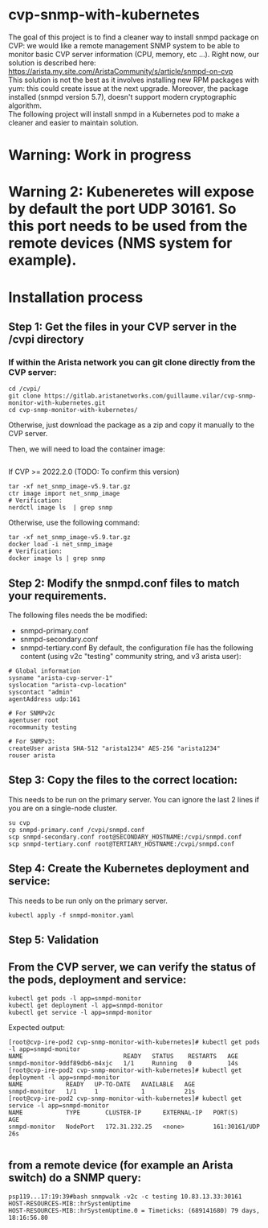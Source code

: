 # cvp-snmp-with-kubernetes
The goal of this project is to find a cleaner way to install snmpd package on CVP: we would like a remote management SNMP system to be able to monitor basic CVP server information (CPU, memory, etc ...).
Right now, our solution is described here: https://arista.my.site.com/AristaCommunity/s/article/snmpd-on-cvp  
This solution is not the best as it involves installing new RPM packages with yum: this could create issue at the next upgrade.
Moreover, the package installed (snmpd version 5.7), doesn't support modern cryptographic algorithm.   
The following project will install snmpd in a Kubernetes pod to make a cleaner and easier to maintain solution. 

# Warning: Work in progress

# Warning 2: Kubeneretes will expose by default the port UDP 30161. So this port needs to be used from the remote devices (NMS system for example).

# Installation process

## Step 1: Get the files in your CVP server in the /cvpi directory
### If within the Arista network you can git clone directly from the CVP server:
```
cd /cvpi/
git clone https://gitlab.aristanetworks.com/guillaume.vilar/cvp-snmp-monitor-with-kubernetes.git
cd cvp-snmp-monitor-with-kubernetes/
```
Otherwise, just download the package as a zip and copy it manually to the CVP server.  
  
Then, we will need to load the container image:
```
```
If CVP >= 2022.2.0 (TODO: To confirm this version)
```
tar -xf net_snmp_image-v5.9.tar.gz
ctr image import net_snmp_image
# Verification: 
nerdctl image ls  | grep snmp
```

Otherwise, use the following command: 
```
tar -xf net_snmp_image-v5.9.tar.gz
docker load -i net_snmp_image
# Verification:
docker image ls | grep snmp
```

## Step 2: Modify the snmpd.conf files to match your requirements.  
The following files needs the be modified: 
* snmpd-primary.conf
* snmpd-secondary.conf
* snmpd-tertiary.conf
By default, the configuration file has the following content (using v2c "testing" community string, and v3 arista user): 
```
# Global information
sysname "arista-cvp-server-1"
syslocation "arista-cvp-location"
syscontact "admin"
agentAddress udp:161

# For SNMPv2c
agentuser root
rocommunity testing

# For SNMPv3:
createUser arista SHA-512 "arista1234" AES-256 "arista1234"
rouser arista
```

## Step 3: Copy the files to the correct location:
This needs to be run on the primary server. You can ignore the last 2 lines if you are on a single-node cluster.
```
su cvp
cp snmpd-primary.conf /cvpi/snmpd.conf
scp snmpd-secondary.conf root@SECONDARY_HOSTNAME:/cvpi/snmpd.conf
scp snmpd-tertiary.conf root@TERTIARY_HOSTNAME:/cvpi/snmpd.conf
```

## Step 4: Create the Kubernetes deployment and service: 
This needs to be run only on the primary server.
```
kubectl apply -f snmpd-monitor.yaml
```


## Step 5: Validation 
## From the CVP server, we can verify the status of the pods, deployment and service:

```
kubectl get pods -l app=snmpd-monitor
kubectl get deployment -l app=snmpd-monitor
kubectl get service -l app=snmpd-monitor
```
Expected output:
```
[root@cvp-ire-pod2 cvp-snmp-monitor-with-kubernetes]# kubectl get pods -l app=snmpd-monitor
NAME                            READY   STATUS    RESTARTS   AGE
snmpd-monitor-9ddf89db6-m4xjc   1/1     Running   0          14s
[root@cvp-ire-pod2 cvp-snmp-monitor-with-kubernetes]# kubectl get deployment -l app=snmpd-monitor
NAME            READY   UP-TO-DATE   AVAILABLE   AGE
snmpd-monitor   1/1     1            1           21s
[root@cvp-ire-pod2 cvp-snmp-monitor-with-kubernetes]# kubectl get service -l app=snmpd-monitor
NAME            TYPE       CLUSTER-IP      EXTERNAL-IP   PORT(S)         AGE
snmpd-monitor   NodePort   172.31.232.25   <none>        161:30161/UDP   26s


```

## from a remote device (for example an Arista switch) do a SNMP query:
```
psp119...17:19:39#bash snmpwalk -v2c -c testing 10.83.13.33:30161 HOST-RESOURCES-MIB::hrSystemUptime
HOST-RESOURCES-MIB::hrSystemUptime.0 = Timeticks: (689141680) 79 days, 18:16:56.80
```